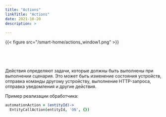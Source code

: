 ```yaml
---
title: "Actions"
linkTitle: "Actions"
date: 2021-10-20
description: >
  
---
```


{{< figure src="/smart-home/actions_window1.png" >}}

&nbsp;

&nbsp;

Действия определяют задачи, которые должны быть выполнены при выполнении сценария. Это может быть изменение состояния
устройств, отправка команды другому устройству, выполнение HTTP-запроса, отправка уведомления и другие действия.

Пример реализации обработчика:

```coffeescript
automationAction = (entityId)->
  EntityCallAction(entityId, 'ON', {})
```
